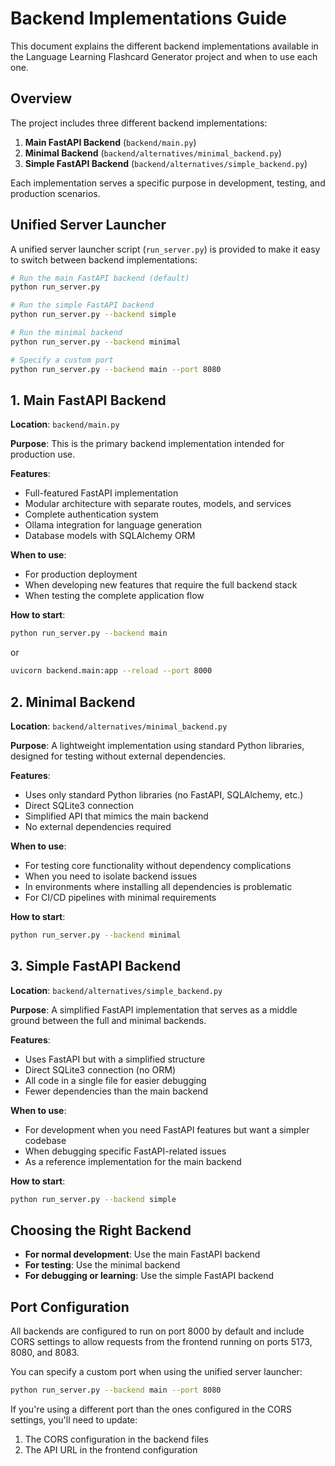 # Backend Implementations Guide

This document explains the different backend implementations available in the Language Learning Flashcard Generator project and when to use each one.

## Overview

The project includes three different backend implementations:

1. **Main FastAPI Backend** (`backend/main.py`)
2. **Minimal Backend** (`backend/alternatives/minimal_backend.py`)
3. **Simple FastAPI Backend** (`backend/alternatives/simple_backend.py`)

Each implementation serves a specific purpose in development, testing, and production scenarios.

## Unified Server Launcher

A unified server launcher script (`run_server.py`) is provided to make it easy to switch between backend implementations:

```bash
# Run the main FastAPI backend (default)
python run_server.py

# Run the simple FastAPI backend
python run_server.py --backend simple

# Run the minimal backend
python run_server.py --backend minimal

# Specify a custom port
python run_server.py --backend main --port 8080
```

## 1. Main FastAPI Backend

**Location**: `backend/main.py`

**Purpose**: This is the primary backend implementation intended for production use.

**Features**:
- Full-featured FastAPI implementation
- Modular architecture with separate routes, models, and services
- Complete authentication system
- Ollama integration for language generation
- Database models with SQLAlchemy ORM

**When to use**:
- For production deployment
- When developing new features that require the full backend stack
- When testing the complete application flow

**How to start**:
```bash
python run_server.py --backend main
```
or
```bash
uvicorn backend.main:app --reload --port 8000
```

## 2. Minimal Backend

**Location**: `backend/alternatives/minimal_backend.py`

**Purpose**: A lightweight implementation using standard Python libraries, designed for testing without external dependencies.

**Features**:
- Uses only standard Python libraries (no FastAPI, SQLAlchemy, etc.)
- Direct SQLite3 connection
- Simplified API that mimics the main backend
- No external dependencies required

**When to use**:
- For testing core functionality without dependency complications
- When you need to isolate backend issues
- In environments where installing all dependencies is problematic
- For CI/CD pipelines with minimal requirements

**How to start**:
```bash
python run_server.py --backend minimal
```

## 3. Simple FastAPI Backend

**Location**: `backend/alternatives/simple_backend.py`

**Purpose**: A simplified FastAPI implementation that serves as a middle ground between the full and minimal backends.

**Features**:
- Uses FastAPI but with a simplified structure
- Direct SQLite3 connection (no ORM)
- All code in a single file for easier debugging
- Fewer dependencies than the main backend

**When to use**:
- For development when you need FastAPI features but want a simpler codebase
- When debugging specific FastAPI-related issues
- As a reference implementation for the main backend

**How to start**:
```bash
python run_server.py --backend simple
```

## Choosing the Right Backend

- **For normal development**: Use the main FastAPI backend
- **For testing**: Use the minimal backend
- **For debugging or learning**: Use the simple FastAPI backend

## Port Configuration

All backends are configured to run on port 8000 by default and include CORS settings to allow requests from the frontend running on ports 5173, 8080, and 8083.

You can specify a custom port when using the unified server launcher:
```bash
python run_server.py --backend main --port 8080
```

If you're using a different port than the ones configured in the CORS settings, you'll need to update:
1. The CORS configuration in the backend files
2. The API URL in the frontend configuration
